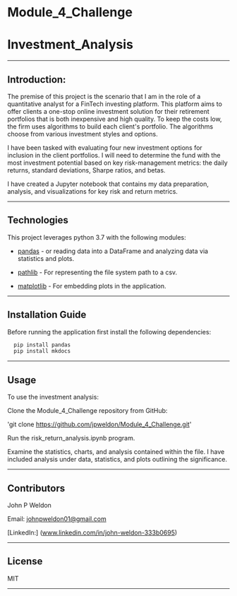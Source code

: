 # Module_4_Challenge

# Investment_Analysis

---

## Introduction:

The premise of this project is the scenario that I am in the role of a quantitative analyst for a FinTech investing platform. This platform aims to offer clients a one-stop online investment solution for their retirement portfolios that is both inexpensive and high quality. To keep the costs low, the firm uses algorithms to build each client's portfolio. The algorithms choose from various investment styles and options.

I have been tasked with evaluating four new investment options for inclusion in the client portfolios. I will need to determine the fund with the most investment potential based on key risk-management metrics: the daily returns, standard deviations, Sharpe ratios, and betas.

I have created a Jupyter notebook that contains my data preparation, analysis, and visualizations for key risk and return metrics.

---

## Technologies

This project leverages python 3.7 with the following modules:

* [pandas](https://github.com/pandas-dev/pandas) - or reading data into a DataFrame and analyzing data via statistics and plots.

* [pathlib](https://docs.python.org/3/library/pathlib.html) - For representing the file system path to a csv.

* [matplotlib](https://matplotlib.org/stable/users/index.html) - For embedding plots in the application.

---

## Installation Guide

Before running the application first install the following dependencies:

```python
  pip install pandas
  pip install mkdocs
```

---

## Usage

To use the investment analysis:

Clone the Module_4_Challenge repository from GitHub:

'git clone https://github.com/jpweldon/Module_4_Challenge.git'

Run the risk_return_analysis.ipynb program.

Examine the statistics, charts, and analysis contained within the file. I have included analysis under data, statistics, and plots outlining the significance.

---

## Contributors

John P Weldon

Email: johnpweldon01@gmail.com

[LinkedIn:] (www.linkedin.com/in/john-weldon-333b0695)

---

## License

MIT

---
